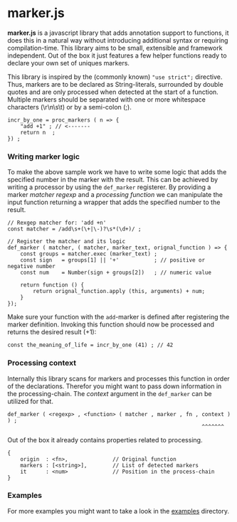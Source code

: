 # marker.js

**marker.js** is a javascript library that adds annotation 
support to functions, it does this in a natural way without 
introducing additional syntax or requiring compilation-time. 
This library aims to be small, extensible and framework
independent. Out of the box it just features a few helper
functions ready to declare your own set of uniques markers.

This library is inspired by the (commonly known) `"use strict";` 
directive. Thus, markers are to be declared as String-literals, 
surrounded by double quotes and are only processed when 
detected at the start of a function. Multiple markers should be 
separated with one or more whitespace characters (\r\n\s\t) 
or by a semi-colon (;).  

```
incr_by_one = proc_markers ( n => {
    "add +1" ; // <------- 
    return n  ;
}) ;
```

### Writing marker logic

To make the above sample work we have to write some logic that adds 
the specified number in the marker with the result. This can be 
achieved by writing a processor by using the `def_marker` registerer.
By providing a marker *matcher regexp*
and a *processing function* we can manipulate the input function
returning a wrapper that adds the specified number to the
result.

```
// Rexgep matcher for: 'add +n'
const matcher = /add\s+(\+|\-)?\s*(\d+)/ ;

// Register the matcher and its logic 
def_marker ( matcher, ( matcher, marker_text, orignal_function ) => {
    const groups = matcher.exec (marker_text) ;
    const sign   = groups[1] || '+'           ; // positive or negative number
    const num    = Number(sign + groups[2])   ; // numeric value
    
    return function () { 
        return orignal_function.apply (this, arguments) + num; 
    }
});
```

Make sure your function with the `add`-marker is defined after 
registering the marker definition. Invoking this function should now be
processed and returns the desired result (+1):

```
const the_meaning_of_life = incr_by_one (41) ; // 42
```

### Processing context

Internally this library scans for markers and processes this function
in order of the declarations. Therefor you might want to pass down 
information in the processing-chain. The *context* argument in the 
`def_marker` can  be utilized for that.

```
def_marker ( <regexp> , <function> ( matcher , marker , fn , context ) ) ;
                                                             ^^^^^^^
```

Out of the box it already contains properties related to processing.
```
{
    origin  : <fn>,              // Original function
    markers : [<string>],        // List of detected markers
    it      : <num>              // Position in the process-chain
}
```

### Examples
For more examples you might want to take a look in the [examples](examples) directory.